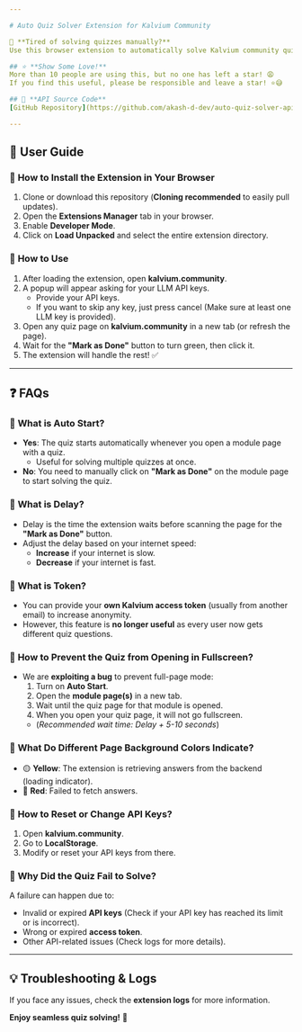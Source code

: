 ```yaml
---

# Auto Quiz Solver Extension for Kalvium Community

🚀 **Tired of solving quizzes manually?**
Use this browser extension to automatically solve Kalvium community quizzes! Just have your API keys ready. 😁

## ⭐ **Show Some Love!**
More than 10 people are using this, but no one has left a star! 😩
If you find this useful, please be responsible and leave a star! ⭐😅

## 📌 **API Source Code**
[GitHub Repository](https://github.com/akash-d-dev/auto-quiz-solver-api)

---
```


## 📖 **User Guide**

### 🔹 **How to Install the Extension in Your Browser**
1. Clone or download this repository (**Cloning recommended** to easily pull updates).
2. Open the **Extensions Manager** tab in your browser.
3. Enable **Developer Mode**.
4. Click on **Load Unpacked** and select the entire extension directory.

### 🔹 **How to Use**
1. After loading the extension, open **kalvium.community**.
2. A popup will appear asking for your LLM API keys.
   - Provide your API keys.
   - If you want to skip any key, just press cancel (Make sure at least one LLM key is provided).
3. Open any quiz page on **kalvium.community** in a new tab (or refresh the page).
4. Wait for the **"Mark as Done"** button to turn green, then click it.
5. The extension will handle the rest! ✅

---

## ❓ **FAQs**

### 🔹 **What is Auto Start?**
- **Yes**: The quiz starts automatically whenever you open a module page with a quiz.
  - Useful for solving multiple quizzes at once.
- **No**: You need to manually click on **"Mark as Done"** on the module page to start solving the quiz.

### 🔹 **What is Delay?**
- Delay is the time the extension waits before scanning the page for the **"Mark as Done"** button.
- Adjust the delay based on your internet speed:
  - **Increase** if your internet is slow.
  - **Decrease** if your internet is fast.

### 🔹 **What is Token?**
- You can provide your **own Kalvium access token** (usually from another email) to increase anonymity.
- However, this feature is **no longer useful** as every user now gets different quiz questions.

### 🔹 **How to Prevent the Quiz from Opening in Fullscreen?**
- We are **exploiting a bug** to prevent full-page mode:
  1. Turn on **Auto Start**.
  2. Open the **module page(s)** in a new tab.
  3. Wait until the quiz page for that module is opened.
  4. When you open your quiz page, it will not go fullscreen.
  - (*Recommended wait time: Delay + 5-10 seconds*)

### 🔹 **What Do Different Page Background Colors Indicate?**
- 🟡 **Yellow**: The extension is retrieving answers from the backend (loading indicator).
- 🔴 **Red**: Failed to fetch answers.

### 🔹 **How to Reset or Change API Keys?**
1. Open **kalvium.community**.
2. Go to **LocalStorage**.
3. Modify or reset your API keys from there.

### 🔹 **Why Did the Quiz Fail to Solve?**
A failure can happen due to:
- Invalid or expired **API keys** (Check if your API key has reached its limit or is incorrect).
- Wrong or expired **access token**.
- Other API-related issues (Check logs for more details).

---

## 💡 **Troubleshooting & Logs**
If you face any issues, check the **extension logs** for more information.

**Enjoy seamless quiz solving!** 🎉
